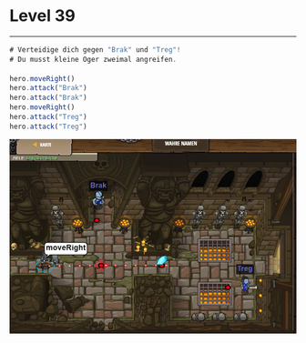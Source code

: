 # Level 39
___

```js
# Verteidige dich gegen "Brak" und "Treg"!
# Du musst kleine Oger zweimal angreifen.

hero.moveRight()
hero.attack("Brak")
hero.attack("Brak")
hero.moveRight()
hero.attack("Treg")
hero.attack("Treg")
```

<img src="images/level39.png" width= 700 />